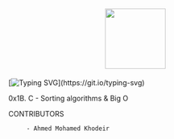 <h1 align= "center">
<img src="https://github-production-user-asset-6210df.s3.amazonaws.com/122843056/237317755-5b364351-ae5c-42cc-ae8e-50afc9bea80c.png" height= "120"/>
</h1>

[![Typing SVG](https://readme-typing-svg.herokuapp.com?font=Fira+Code&weight=900&size=30&pause=1000&width=1000&lines=C+-+Sorting+algorithms+and+Big+O+\(:)](https://git.io/typing-svg)

0x1B. C - Sorting algorithms & Big O

CONTRIBUTORS

         - Ahmed Mohamed Khodeir
